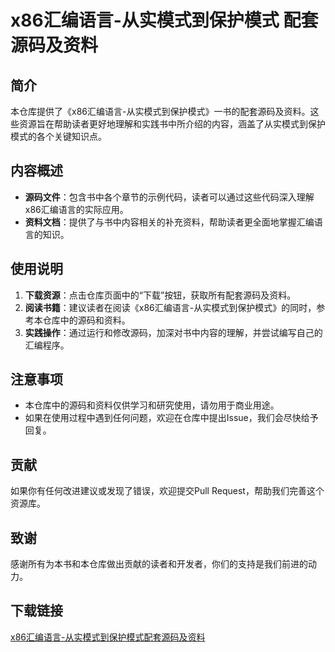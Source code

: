 # x86汇编语言-从实模式到保护模式 配套源码及资料

## 简介

本仓库提供了《x86汇编语言-从实模式到保护模式》一书的配套源码及资料。这些资源旨在帮助读者更好地理解和实践书中所介绍的内容，涵盖了从实模式到保护模式的各个关键知识点。

## 内容概述

- **源码文件**：包含书中各个章节的示例代码，读者可以通过这些代码深入理解x86汇编语言的实际应用。
- **资料文档**：提供了与书中内容相关的补充资料，帮助读者更全面地掌握汇编语言的知识。

## 使用说明

1. **下载资源**：点击仓库页面中的“下载”按钮，获取所有配套源码及资料。
2. **阅读书籍**：建议读者在阅读《x86汇编语言-从实模式到保护模式》的同时，参考本仓库中的源码和资料。
3. **实践操作**：通过运行和修改源码，加深对书中内容的理解，并尝试编写自己的汇编程序。

## 注意事项

- 本仓库中的源码和资料仅供学习和研究使用，请勿用于商业用途。
- 如果在使用过程中遇到任何问题，欢迎在仓库中提出Issue，我们会尽快给予回复。

## 贡献

如果你有任何改进建议或发现了错误，欢迎提交Pull Request，帮助我们完善这个资源库。

## 致谢

感谢所有为本书和本仓库做出贡献的读者和开发者，你们的支持是我们前进的动力。

## 下载链接

[x86汇编语言-从实模式到保护模式配套源码及资料](https://pan.quark.cn/s/a2b020906531)